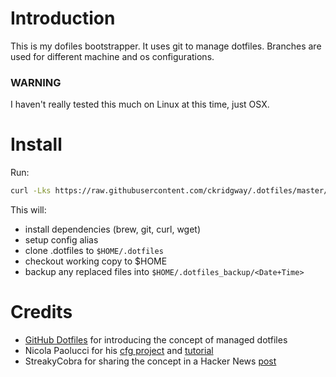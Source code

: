 # Introduction
This is my dofiles bootstrapper. It uses git to manage dotfiles. Branches are used for different machine and os configurations.

### WARNING
I haven't really tested this much on Linux at this time, just OSX.

# Install
Run:
```zsh
curl -Lks https://raw.githubusercontent.com/ckridgway/.dotfiles/master/.dotfiles_bootstrap/bootstrap.sh | sh
```

This will:
  - install dependencies (brew, git, curl, wget)
  - setup config alias
  - clone .dotfiles to `$HOME/.dotfiles`
  - checkout working copy to $HOME
  - backup any replaced files into `$HOME/.dotfiles_backup/<Date+Time>`

# Credits
  - [GitHub Dotfiles](https://dotfiles.github.io/) for introducing the concept of managed dotfiles
  - Nicola Paolucci for his [cfg project](https://bitbucket.org/durdn/cfg/src/master/) and [tutorial](https://www.atlassian.com/git/tutorials/dotfiles)
  - StreakyCobra for sharing the concept in a Hacker News [post](https://news.ycombinator.com/item?id=11071754)
